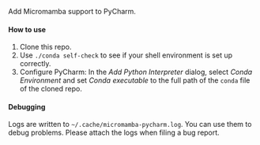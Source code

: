 Add Micromamba support to PyCharm.

#### How to use

1. Clone this repo.
2. Use `./conda self-check` to see if your shell environment is set up correctly.
3. Configure PyCharm: In the *Add Python Interpreter* dialog, select *Conda Environment* and set *Conda executable* to the full path of the `conda` file of the cloned repo.

#### Debugging

Logs are written to `~/.cache/micromamba-pycharm.log`.
You can use them to debug problems.
Please attach the logs when filing a bug report.
